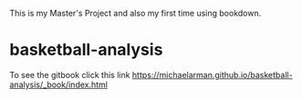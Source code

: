 This is my Master's Project and also my first time using bookdown.
# basketball-analysis
To see the gitbook click this link https://michaelarman.github.io/basketball-analysis/_book/index.html
